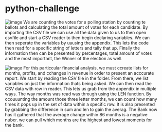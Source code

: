 # python-challenge
![image](https://user-images.githubusercontent.com/114962148/199176774-8f12f410-683b-4f11-934b-00146f5ff153.png)
We are counting the votes for a polling station by counting te ballots and calculating the total amount of votes for each candidate. By importing the CSV file we can use all the data given to us to then open csvfile and start a CSV reader to then begin declaring variables. We can then seperate the variables by uuusing the appendix. This lets the code then read for a specific string of letters and tally that up. Finally the information then can be presented by percentages, total amount of votes and the most important, the Winner of the election as well.






![image](https://user-images.githubusercontent.com/114962148/199177420-17b2c0bf-08d9-47be-8ae1-73a4d009226e.png)
For this particcular financial analysis, we must ccreate lists for months, profits, and cchanges in revenue in order to present an acccurate report. We start by reading the CSV file in the folder. From there, we list variables on just the information thats being asked. We can then read the CSV data with row in reader. This lets us grab from the appendix in multiple ways. The way months was read was through using the LEN function. By ccouuunting the amount those three letter months, we can count how many times it pops up in the set of data within a specific row. It is also presented by grabbing the difference in sum and len to gain the averag. The Bank now has it gathered that the average change within 86 months is a negative nuber. we can pull which months are the highest and lowest moments for the bank.
